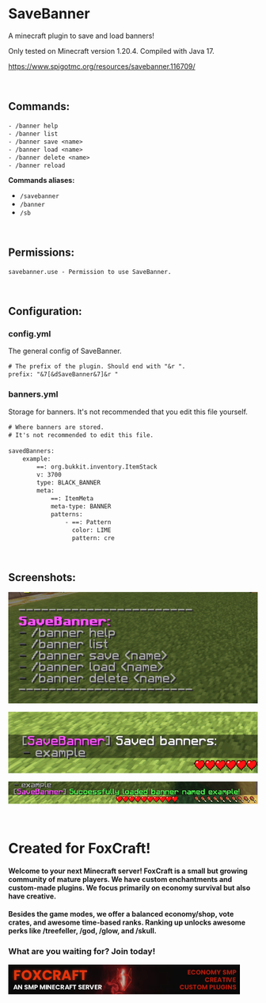 # SaveBanner
A minecraft plugin to save and load banners!

Only tested on Minecraft version 1.20.4. Compiled with Java 17.

https://www.spigotmc.org/resources/savebanner.116709/

<br>

## Commands:
```
- /banner help
- /banner list
- /banner save <name>
- /banner load <name>
- /banner delete <name>
- /banner reload
```
**Commands aliases:** 
- `/savebanner`
- `/banner`
- `/sb`

<br>

## Permissions:
```
savebanner.use - Permission to use SaveBanner.
```

<br>

## Configuration:
### config.yml
The general config of SaveBanner.
```
# The prefix of the plugin. Should end with "&r ".
prefix: "&7[&dSaveBanner&7]&r "
```

### banners.yml
Storage for banners. It's not recommended that you edit this file yourself.
```
# Where banners are stored.
# It's not recommended to edit this file.

savedBanners:
    example:
        ==: org.bukkit.inventory.ItemStack
        v: 3700
        type: BLACK_BANNER
        meta:
            ==: ItemMeta
            meta-type: BANNER
            patterns:
                - ==: Pattern
                  color: LIME
                  pattern: cre
```

<br>

## Screenshots:
![Help menu](assets/screenshots/helpmenu.png)

![Saved banner list](assets/screenshots/savedbannerlist.png)

![Load banner message](assets/screenshots/loadbanner.png)

<br>

# Created for FoxCraft!
#### Welcome to your next Minecraft server! FoxCraft is a small but growing community of mature players. We have custom enchantments and custom-made plugins. We focus primarily on economy survival but also have creative.

#### Besides the game modes, we offer a balanced economy/shop, vote crates, and awesome time-based ranks. Ranking up unlocks awesome perks like /treefeller, /god, /glow, and /skull.
### What are you waiting for? Join today!

![FoxCraft banner](assets/banners/foxcraftbanner.gif)